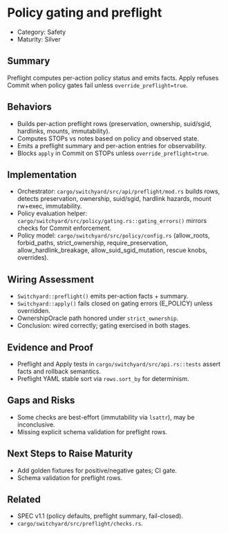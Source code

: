 # Policy gating and preflight

- Category: Safety
- Maturity: Silver

## Summary

Preflight computes per-action policy status and emits facts. Apply refuses Commit when policy gates fail unless `override_preflight=true`.

## Behaviors

- Builds per-action preflight rows (preservation, ownership, suid/sgid, hardlinks, mounts, immutability).
- Computes STOPs vs notes based on policy and observed state.
- Emits a preflight summary and per-action entries for observability.
- Blocks `apply` in Commit on STOPs unless `override_preflight=true`.

## Implementation

- Orchestrator: `cargo/switchyard/src/api/preflight/mod.rs` builds rows, detects preservation, ownership, suid/sgid, hardlink hazards, mount rw+exec, immutability.
- Policy evaluation helper: `cargo/switchyard/src/policy/gating.rs::gating_errors()` mirrors checks for Commit enforcement.
- Policy model: `cargo/switchyard/src/policy/config.rs` (allow_roots, forbid_paths, strict_ownership, require_preservation, allow_hardlink_breakage, allow_suid_sgid_mutation, rescue knobs, overrides).

## Wiring Assessment

- `Switchyard::preflight()` emits per-action facts + summary.
- `Switchyard::apply()` fails closed on gating errors (E_POLICY) unless overridden.
- OwnershipOracle path honored under `strict_ownership`.
- Conclusion: wired correctly; gating exercised in both stages.

## Evidence and Proof

- Preflight and Apply tests in `cargo/switchyard/src/api.rs::tests` assert facts and rollback semantics.
- Preflight YAML stable sort via `rows.sort_by` for determinism.

## Gaps and Risks

- Some checks are best-effort (immutability via `lsattr`), may be inconclusive.
- Missing explicit schema validation for preflight rows.

## Next Steps to Raise Maturity

- Add golden fixtures for positive/negative gates; CI gate.
- Schema validation for preflight rows.

## Related

- SPEC v1.1 (policy defaults, preflight summary, fail-closed).
- `cargo/switchyard/src/preflight/checks.rs`.
